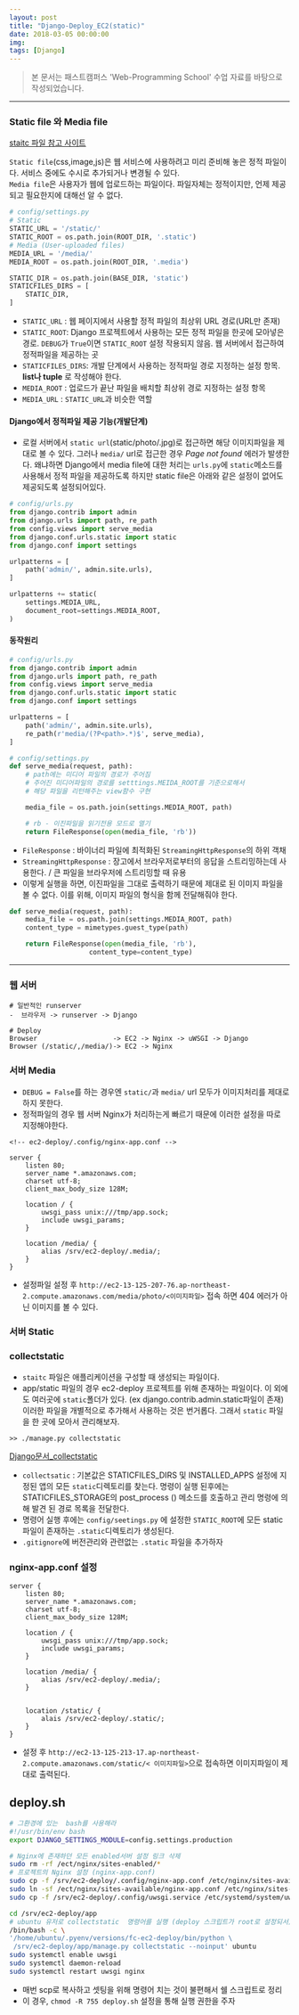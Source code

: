 ```yaml
---
layout: post
title: "Django-Deploy_EC2(static)"
date: 2018-03-05 00:00:00
img:
tags: [Django]
---
```

>본 문서는 패스트캠퍼스 'Web-Programming School' 수업 자료를 바탕으로 작성되었습니다.

---


### Static file 와 Media file
[staitc 파일 참고 사이트](http://blog.hannal.com/2015/04/start_with_django_webframework_06/)

`Static file`(css,image,js)은 웹 서비스에 사용하려고 미리 준비해 놓은 정적 파일이다. 서비스 중에도 수시로 추가되거나 변경될 수 있다. <br>
`Media file`은 사용자가 웹에 업로드하는 파일이다. 파일자체는 정적이지만, 언제 제공되고 필요한지에 대해선 알 수 없다.

```py
# config/settings.py
# Static
STATIC_URL = '/static/'
STATIC_ROOT = os.path.join(ROOT_DIR, '.static')
# Media (User-uploaded files)
MEDIA_URL = '/media/'
MEDIA_ROOT = os.path.join(ROOT_DIR, '.media')

STATIC_DIR = os.path.join(BASE_DIR, 'static')
STATICFILES_DIRS = [
    STATIC_DIR,
]
```
- `STATIC_URL` : 웹 페이지에서 사용할 정적 파일의 최상위 URL 경로(URL만 존재)
- `STATIC_ROOT`: Django 프로젝트에서 사용하는 모든 정적 파일을 한곳에 모아넣은 경로. `DEBUG`가 `True`이면 `STATIC_ROOT` 설정 작용되지 않음. 웹 서버에서 접근하여 정적파일을 제공하는 곳
- `STATICFILES_DIRS`: 개발 단계에서 사용하는 정적파일 경로 지정하는 설정 항목. **list나 tuple** 로 작성해야 한다.
- `MEDIA_ROOT` : 업로드가 끝난 파일을 배치할 최상위 경로 지정하는 설정 항목
- `MEDIA_URL` : `STATIC_URL`과 비슷한 역할

#### Django에서 정적파일 제공 기능(개발단계)
- 로컬 서버에서 `static url`(static/photo/.jpg)로 접근하면 해당 이미지파일을 제대로 볼 수 있다. 그러나 `media/` url로 접근한 경우 *Page not found* 에러가 발생한다. 왜냐하면 Django에서 media file에 대한 처리는 `urls.py`에 `static`메소드를 사용해서 정적 파일을 제공하도록 하지만 static file은 아래와 같은 설정이 없어도 제공되도록 설정되어있다.

```py
# config/urls.py
from django.contrib import admin
from django.urls import path, re_path
from config.views import serve_media
from django.conf.urls.static import static
from django.conf import settings

urlpatterns = [
    path('admin/', admin.site.urls),
]

urlpatterns += static(
    settings.MEDIA_URL,
    document_root=settings.MEDIA_ROOT,
)
```

#### 동작원리
```py
# config/urls.py
from django.contrib import admin
from django.urls import path, re_path
from config.views import serve_media
from django.conf.urls.static import static
from django.conf import settings

urlpatterns = [
    path('admin/', admin.site.urls),
    re_path(r'media/(?P<path>.*)$', serve_media),
]

# config/settings.py
def serve_media(request, path):
    # path에는 미디어 파일의 경로가 주어짐
    # 주어진 미디어파일의 경로를 setttings.MEIDA_ROOT를 기준으로해서
    # 해당 파일을 리턴해주는 view함수 구현

    media_file = os.path.join(settings.MEDIA_ROOT, path)

    # rb - 이진파일을 읽기전용 모드로 열기
    return FileResponse(open(media_file, 'rb'))
```
- `FileResponse` : 바이너리 파일에 최적화된 `StreamingHttpResponse`의 하위 객채
- `StreamingHttpResponse` : 장고에서 브라우저로부터의 응답을 스트리밍하는데 사용한다. / 큰 파일을 브라우저에 스트리밍할 때 유용
- 이렇게 실행을 하면, 이진파일을 그대로 출력하기 때문에 제대로 된 이미지 파일을 볼 수 없다. 이를 위해,
이미지 파일의 형식을 함께 전달해줘야 한다.

```py
def serve_media(request, path):
    media_file = os.path.join(settings.MEDIA_ROOT, path)
    content_type = mimetypes.guest_type(path)

    return FileResponse(open(media_file, 'rb'),
                    content_type=content_type)
```

----

### 웹 서버

```console
# 일반적인 runserver
-  브라우저 -> runserver -> Django

# Deploy
Browser                   -> EC2 -> Nginx -> uWSGI -> Django
Browser (/static/,/media/)-> EC2 -> Nginx
```

### 서버 Media
- `DEBUG = False`를 하는 경우엔 `static/`과 `media/` url 모두가 이미지처리를 제대로 하지 못한다.
- 정적파일의 경우 웹 서버 Nginx가 처리하는게 빠르기 때문에 이러한 설정을 따로 지정해야한다.

```console
<!-- ec2-deploy/.config/nginx-app.conf -->

server {
    listen 80;
    server_name *.amazonaws.com;
    charset utf-8;
    client_max_body_size 128M;

    location / {
        uwsgi_pass unix:///tmp/app.sock;
        include uwsgi_params;
    }

    location /media/ {
        alias /srv/ec2-deploy/.media/;
    }
}
```
- 설정파일 설정 후 `http://ec2-13-125-207-76.ap-northeast-2.compute.amazonaws.com/media/photo/<이미지파일>` 접속 하면 404 에러가 아닌 이미지를 볼 수 있다.

### 서버 Static

### collectstatic
- `staitc` 파일은 애플리케이션을 구성할 때 생성되는 파일이다.
- app/static 파일의 경우 ec2-deploy 프로젝트를 위해 존재하는 파일이다. 이 외에도 여러곳에 `static`폴더가 있다. (ex django.contrib.admin.static파일이 존재) 이러한 파일을 개별적으로 추가해서 사용하는 것은 번거롭다. 그래서 `static` 파일을 한 곳에 모아서 관리해보자.

``` console
>> ./manage.py collectstatic
```

[Django문서_collectstatic](https://docs.djangoproject.com/en/2.0/ref/contrib/staticfiles/#django-admin-collectstatic)
- `collectsatic` : 기본값은 STATICFILES_DIRS 및 INSTALLED_APPS 설정에 지정된 앱의 모든 `static`디렉토리를 찾는다. 명령이 실행 된후에는 STATICFILES_STORAGE의 post_process () 메소드를 호출하고 관리 명령에 의해 발견 된 경로 목록을 전달한다.
- 명령어 실행 후에는 `config/seetings.py` 에 설정한 `STATIC_ROOT`에 모든 static 파일이 존재하는  `.static`디렉토리가 생성된다.
- `.gitignore`에 버전관리와 관련없는 `.static` 파일을 추가하자

### nginx-app.conf  설정

```console
server {
    listen 80;
    server_name *.amazonaws.com;
    charset utf-8;
    client_max_body_size 128M;

    location / {
        uwsgi_pass unix:///tmp/app.sock;
        include uwsgi_params;
    }

    location /media/ {
        alias /srv/ec2-deploy/.media/;
    }


    location /static/ {
        alais /srv/ec2-deploy/.static/;
    }
}
```
- 설정 후 `http://ec2-13-125-213-17.ap-northeast-2.compute.amazonaws.com/static/< 이미지파일>`으로 접속하면 이미지파일이 제대로 출력된다.


## deploy.sh

```sh
# 그환경에 있는  bash를 사용해라
#!/usr/bin/env bash
export DJANGO_SETTINGS_MODULE=config.settings.production

# Nginx에 존재하던 모든 enabled서버 설정 링크 삭제
sudo rm -rf /ect/nginx/sites-enabled/*
# 프로젝트의 Nginx 설정 (nginx-app.conf)
sudo cp -f /srv/ec2-deploy/.config/nginx-app.conf /etc/nginx/sites-available/nginx-app.conf
sudo ln -sf /ect/nginx/sites-available/nginx-app.conf /etc/nginx/sites-enabled/nginx.conf
sudo cp -f /srv/ec2-deploy/.config/uwsgi.service /etc/systemd/system/uwsgi.service

cd /srv/ec2-deploy/app
# ubuntu 유저로 collectstatic  명령어를 실행 (deploy 스크립트가 root로 설정되서)
/bin/bash -c \
'/home/ubuntu/.pyenv/versions/fc-ec2-deploy/bin/python \
 /srv/ec2-deploy/app/manage.py collectstatic --noinput' ubuntu
sudo systemctl enable uwsgi
sudo systemctl daemon-reload
sudo systemctl restart uwsgi nginx
```
- 매번 scp로 복사하고 셋팅을 위해 명령어 치는 것이 불편해서 쉘 스크립트로 정리
- 이 경우, `chmod -R 755 deploy.sh` 설정을 통해 실행 권한을 주자
